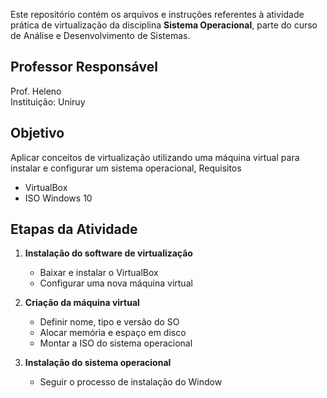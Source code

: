 Este repositório contém os arquivos e instruções referentes à atividade prática de virtualização da disciplina **Sistema Operacional**, parte do curso de Análise e Desenvolvimento de Sistemas.

## Professor Responsável

Prof. Heleno  
Instituição: Uniruy

## Objetivo

Aplicar conceitos de virtualização utilizando uma máquina virtual para instalar e configurar um sistema operacional, 
Requisitos

- VirtualBox 
- ISO Windows 10

## Etapas da Atividade

1. **Instalação do software de virtualização**
   - Baixar e instalar o VirtualBox 
   - Configurar uma nova máquina virtual

2. **Criação da máquina virtual**
   - Definir nome, tipo e versão do SO
   - Alocar memória e espaço em disco
   - Montar a ISO do sistema operacional

3. **Instalação do sistema operacional**
   - Seguir o processo de instalação do Window


